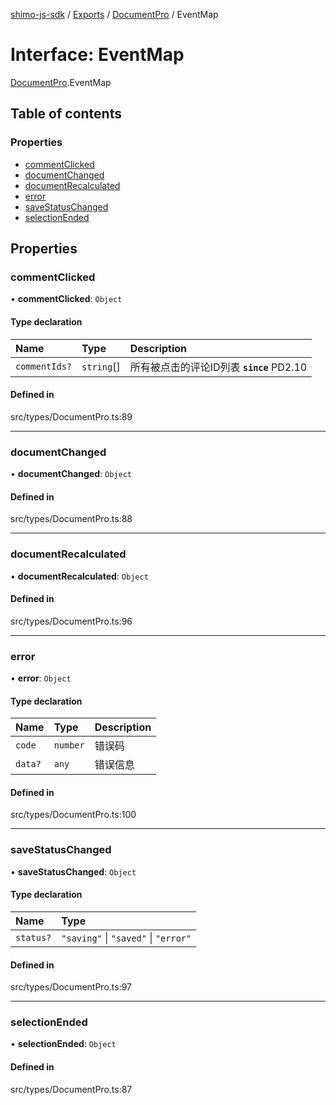 [shimo-js-sdk](../README.md) / [Exports](../modules.md) / [DocumentPro](../modules/documentpro.md) / EventMap

# Interface: EventMap

[DocumentPro](../modules/documentpro.md).EventMap

## Table of contents

### Properties

- [commentClicked](documentpro.eventmap.md#commentclicked)
- [documentChanged](documentpro.eventmap.md#documentchanged)
- [documentRecalculated](documentpro.eventmap.md#documentrecalculated)
- [error](documentpro.eventmap.md#error)
- [saveStatusChanged](documentpro.eventmap.md#savestatuschanged)
- [selectionEnded](documentpro.eventmap.md#selectionended)

## Properties

### commentClicked

• **commentClicked**: `Object`

#### Type declaration

| Name | Type | Description |
| :------ | :------ | :------ |
| `commentIds?` | `string`[] | 所有被点击的评论ID列表  **`since`** PD2.10 |

#### Defined in

src/types/DocumentPro.ts:89

___

### documentChanged

• **documentChanged**: `Object`

#### Defined in

src/types/DocumentPro.ts:88

___

### documentRecalculated

• **documentRecalculated**: `Object`

#### Defined in

src/types/DocumentPro.ts:96

___

### error

• **error**: `Object`

#### Type declaration

| Name | Type | Description |
| :------ | :------ | :------ |
| `code` | `number` | 错误码 |
| `data?` | `any` | 错误信息 |

#### Defined in

src/types/DocumentPro.ts:100

___

### saveStatusChanged

• **saveStatusChanged**: `Object`

#### Type declaration

| Name | Type |
| :------ | :------ |
| `status?` | ``"saving"`` \| ``"saved"`` \| ``"error"`` |

#### Defined in

src/types/DocumentPro.ts:97

___

### selectionEnded

• **selectionEnded**: `Object`

#### Defined in

src/types/DocumentPro.ts:87
